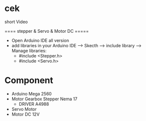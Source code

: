 # cek

short Video

==== stepper & Servo & Motor DC =====

- Open Arduino IDE all version
- add libraries in your Arduino IDE --> Skecth -->  include library --> Manage libraries:
   - #include <Stepper.h>
   - #include <Servo.h>

# Component 
- Arduino Mega 2560 
- Motor Gearbox Stepper Nema 17
  - DRIVER A4988 
- Servo Motor
- Motor DC 12V
  
